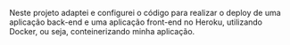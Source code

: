 Neste projeto adaptei e configurei o código para realizar o deploy de uma aplicação back-end e uma aplicação front-end no Heroku, utilizando Docker, ou seja, conteinerizando minha aplicação.